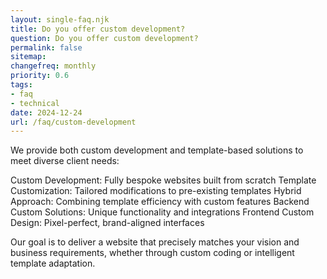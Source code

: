 ```yaml
---
layout: single-faq.njk
title: Do you offer custom development?
question: Do you offer custom development?
permalink: false
sitemap:
changefreq: monthly
priority: 0.6
tags:
- faq
- technical
date: 2024-12-24
url: /faq/custom-development
---
```

We provide both custom development and template-based solutions to meet diverse client needs:

Custom Development: Fully bespoke websites built from scratch
Template Customization: Tailored modifications to pre-existing templates
Hybrid Approach: Combining template efficiency with custom features
Backend Custom Solutions: Unique functionality and integrations
Frontend Custom Design: Pixel-perfect, brand-aligned interfaces

Our goal is to deliver a website that precisely matches your vision and business requirements, whether through custom coding or intelligent template adaptation.
